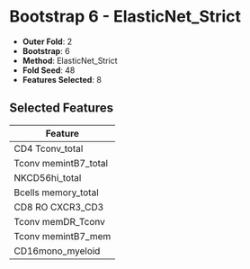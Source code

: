 # Bootstrap 6 - ElasticNet_Strict

- **Outer Fold**: 2
- **Bootstrap**: 6
- **Method**: ElasticNet_Strict
- **Fold Seed**: 48
- **Features Selected**: 8

## Selected Features

| Feature |
|---------|
| CD4 Tconv_total |
| Tconv memintB7_total |
| NKCD56hi_total |
| Bcells memory_total |
| CD8 RO CXCR3_CD3 |
| Tconv memDR_Tconv |
| Tconv memintB7_mem |
| CD16mono_myeloid |
